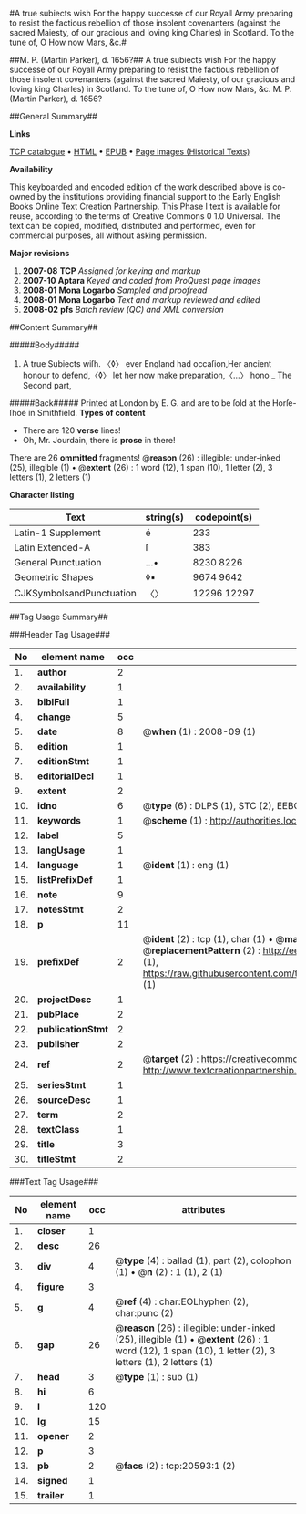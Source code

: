 #A true subiects wish For the happy successe of our Royall Army preparing to resist the factious rebellion of those insolent covenanters (against the sacred Maiesty, of our gracious and loving king Charles) in Scotland. To the tune of, O How now Mars, &c.#

##M. P. (Martin Parker), d. 1656?##
A true subiects wish For the happy successe of our Royall Army preparing to resist the factious rebellion of those insolent covenanters (against the sacred Maiesty, of our gracious and loving king Charles) in Scotland. To the tune of, O How now Mars, &c.
M. P. (Martin Parker), d. 1656?

##General Summary##

**Links**

[TCP catalogue](http://www.ota.ox.ac.uk/tcp/)  • 
[HTML](http://tei.it.ox.ac.uk/tcp/Texts-HTML/free/A08/A08984.html)  • 
[EPUB](http://tei.it.ox.ac.uk/tcp/Texts-EPUB/free/A08/A08984.epub) • 
[Page images (Historical Texts)](https://data.historicaltexts.jisc.ac.uk/view?pubId=eebo-99855120e&pageId=eebo-99855120e-20593-1)

**Availability**

This keyboarded and encoded edition of the
	       work described above is co-owned by the institutions
	       providing financial support to the Early English Books
	       Online Text Creation Partnership. This Phase I text is
	       available for reuse, according to the terms of Creative
	       Commons 0 1.0 Universal. The text can be copied,
	       modified, distributed and performed, even for
	       commercial purposes, all without asking permission.

**Major revisions**

1. __2007-08__ __TCP__ *Assigned for keying and markup*
1. __2007-10__ __Aptara__ *Keyed and coded from ProQuest page images*
1. __2008-01__ __Mona Logarbo__ *Sampled and proofread*
1. __2008-01__ __Mona Logarbo__ *Text and markup reviewed and edited*
1. __2008-02__ __pfs__ *Batch review (QC) and XML conversion*

##Content Summary##

#####Body#####

1. A true Subiects wiſh.
〈◊〉 ever England had occaſion,Her ancient honour to defend,〈◊〉 let her now make preparation,〈…〉 hono
    _ The Second part,

#####Back#####
Printed at London by E. G. and are to be ſold at the Horſe-ſhoe in Smithfield.
**Types of content**

  * There are 120 **verse** lines!
  * Oh, Mr. Jourdain, there is **prose** in there!

There are 26 **ommitted** fragments! 
 @__reason__ (26) : illegible: under-inked (25), illegible (1)  •  @__extent__ (26) : 1 word (12), 1 span (10), 1 letter (2), 3 letters (1), 2 letters (1)

**Character listing**


|Text|string(s)|codepoint(s)|
|---|---|---|
|Latin-1 Supplement|é|233|
|Latin Extended-A|ſ|383|
|General Punctuation|…•|8230 8226|
|Geometric Shapes|◊▪|9674 9642|
|CJKSymbolsandPunctuation|〈〉|12296 12297|

##Tag Usage Summary##

###Header Tag Usage###

|No|element name|occ|attributes|
|---|---|---|---|
|1.|__author__|2||
|2.|__availability__|1||
|3.|__biblFull__|1||
|4.|__change__|5||
|5.|__date__|8| @__when__ (1) : 2008-09 (1)|
|6.|__edition__|1||
|7.|__editionStmt__|1||
|8.|__editorialDecl__|1||
|9.|__extent__|2||
|10.|__idno__|6| @__type__ (6) : DLPS (1), STC (2), EEBO-CITATION (1), PROQUEST (1), VID (1)|
|11.|__keywords__|1| @__scheme__ (1) : http://authorities.loc.gov/ (1)|
|12.|__label__|5||
|13.|__langUsage__|1||
|14.|__language__|1| @__ident__ (1) : eng (1)|
|15.|__listPrefixDef__|1||
|16.|__note__|9||
|17.|__notesStmt__|2||
|18.|__p__|11||
|19.|__prefixDef__|2| @__ident__ (2) : tcp (1), char (1)  •  @__matchPattern__ (2) : ([0-9\-]+):([0-9IVX]+) (1), (.+) (1)  •  @__replacementPattern__ (2) : http://eebo.chadwyck.com/downloadtiff?vid=$1&page=$2 (1), https://raw.githubusercontent.com/textcreationpartnership/Texts/master/tcpchars.xml#$1 (1)|
|20.|__projectDesc__|1||
|21.|__pubPlace__|2||
|22.|__publicationStmt__|2||
|23.|__publisher__|2||
|24.|__ref__|2| @__target__ (2) : https://creativecommons.org/publicdomain/zero/1.0/ (1), http://www.textcreationpartnership.org/docs/. (1)|
|25.|__seriesStmt__|1||
|26.|__sourceDesc__|1||
|27.|__term__|2||
|28.|__textClass__|1||
|29.|__title__|3||
|30.|__titleStmt__|2||


###Text Tag Usage###

|No|element name|occ|attributes|
|---|---|---|---|
|1.|__closer__|1||
|2.|__desc__|26||
|3.|__div__|4| @__type__ (4) : ballad (1), part (2), colophon (1)  •  @__n__ (2) : 1 (1), 2 (1)|
|4.|__figure__|3||
|5.|__g__|4| @__ref__ (4) : char:EOLhyphen (2), char:punc (2)|
|6.|__gap__|26| @__reason__ (26) : illegible: under-inked (25), illegible (1)  •  @__extent__ (26) : 1 word (12), 1 span (10), 1 letter (2), 3 letters (1), 2 letters (1)|
|7.|__head__|3| @__type__ (1) : sub (1)|
|8.|__hi__|6||
|9.|__l__|120||
|10.|__lg__|15||
|11.|__opener__|2||
|12.|__p__|3||
|13.|__pb__|2| @__facs__ (2) : tcp:20593:1 (2)|
|14.|__signed__|1||
|15.|__trailer__|1||
